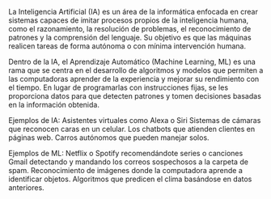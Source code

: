 La Inteligencia Artificial (IA) es un área de la informática enfocada en crear sistemas capaces de imitar procesos propios de la inteligencia humana, 
como el razonamiento, la resolución de problemas, el reconocimiento de patrones y la comprensión del lenguaje. 
Su objetivo es que las máquinas realicen tareas de forma autónoma o con mínima intervención humana.

Dentro de la IA, el Aprendizaje Automático (Machine Learning, ML) es una rama que se centra en el desarrollo de algoritmos y modelos que permiten a las computadoras 
aprender de la experiencia y mejorar su rendimiento con el tiempo. En lugar de programarlas con instrucciones fijas, se les proporciona datos para que detecten patrones 
y tomen decisiones basadas en la información obtenida.

Ejemplos de IA:
Asistentes virtuales como Alexa o Siri
Sistemas de cámaras que reconocen caras en un celular.
Los chatbots que atienden clientes en páginas web.
Carros autónomos que pueden manejar solos.

Ejemplos de ML:
Netflix o Spotify recomendándote series o canciones
Gmail detectando y mandando los correos sospechosos a la carpeta de spam.
Reconocimiento de imágenes donde la computadora aprende a identificar objetos.
Algoritmos que predicen el clima basándose en datos anteriores.